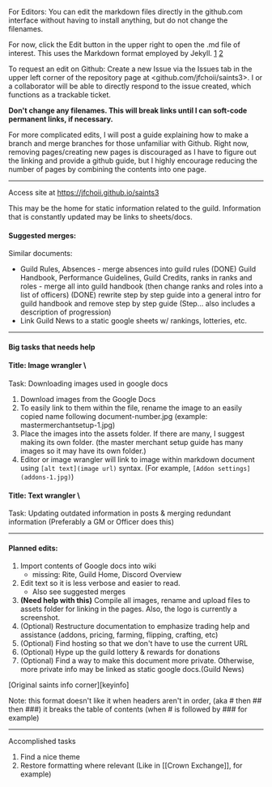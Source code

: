 For Editors: You can edit the markdown files directly in the github.com interface without having to install anything, but do not change the filenames. 

For now, click the Edit button in the upper right to open the .md file of interest. This uses the Markdown format employed by Jekyll. [1](https://www.markdownguide.org/tools/jekyll/) [2](https://www.markdownguide.org/cheat-sheet/)

To request an edit on Github: Create a new Issue via the Issues tab in the upper left corner of the repository page at <github.com/jfchoii/saints3>. I or a collaborator will be able to directly respond to the issue created, which functions as a trackable ticket.

**Don't change any filenames. This will break links until I can soft-code permanent links, if necessary.**

For more complicated edits, I will post a guide explaining how to make a branch and merge branches for those unfamiliar with Github. Right now, removing pages/creating new pages is discouraged as I have to figure out the linking and provide a github guide, but I highly encourage reducing the number of pages by combining the contents into one page. 

---

Access site at <https://jfchoii.github.io/saints3> 

This may be the home for static information related to the guild. Information that is constantly updated may be links to sheets/docs.

#### Suggested merges: 

Similar documents: 
- Guild Rules, Absences - merge absences into guild rules
(DONE) Guild Handbook, Performance Guidelines, Guild Credits, ranks in ranks and roles - merge all into guild handbook (then change ranks and roles into a list of officers)
(DONE) rewrite step by step guide into a general intro for guild handbook and remove step by step guide (Step... also includes a description of progression)
- Link Guild News to a static google sheets w/ rankings, lotteries, etc. 

---

#### Big tasks that needs help

#### Title: Image wrangler \
Task: Downloading images used in google docs
1. Download images from the Google Docs 
2. To easily link to them within the file, rename the image to an easily copied name following document-number.jpg (example: mastermerchantsetup-1.jpg)
3. Place the images into the assets folder. If there are many, I suggest making its own folder. (the master merchant setup guide has many images so it may have its own folder.)
4. Editor or image wrangler will link to image within markdown document using `[alt text](image url)` syntax. (For example, `[Addon settings](addons-1.jpg)`)

#### Title: Text wrangler \
Task: Updating outdated information in posts & merging redundant information (Preferably a GM or Officer does this)

---

#### Planned edits:
1. Import contents of Google docs into wiki
   - missing: Rite, Guild Home, Discord Overview
2. Edit text so it is less verbose and easier to read. 
   - Also see suggested merges
3. **(Need help with this)** Compile all images, rename and upload files to assets folder for linking in the pages. Also, the logo is currently a screenshot.
4. (Optional) Restructure documentation to emphasize trading help and assistance (addons, pricing, farming, flipping, crafting, etc)
5. (Optional) Find hosting so that we don't have to use the current URL
6. (Optional) Hype up the guild lottery & rewards for donations
7. (Optional) Find a way to make this document more private. Otherwise, more private info may be linked as static google docs.(Guild News)

[Original saints info corner][keyinfo]

Note: this format doesn't like it when headers aren't in order, (aka # then ## then ###) it breaks the table of contents (when # is followed by ### for example)

---

Accomplished tasks
1. Find a nice theme 
2. Restore formatting where relevant (Like in [[Crown Exchange]], for example)